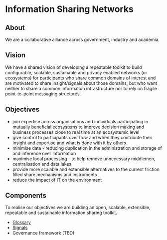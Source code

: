 # Information Sharing Networks

## About

We are a collaborative alliance across government, industry and academia.

## Vision

We have a shared vision of developing a repeatable toolkit to build configurable, scalable, sustainable and privacy enabled networks (or ecosystems) for participants who share common domains of interest and are motivated to share insight/signals about those domains, but who want neither to share a common information infrastructure nor to rely on fragile point-to-point messaging structures.

## Objectives

- join expertise across organisations and individuals participating in mutually beneficial ecosystems to improve decision making and business processes close to real time at an ecosystemic level
- give control to participants over how and when they contribute their insight and expertise and what is done with it by others
- minimise data - reducing duplication in the administration and storage of and inference over information
- maximise local processing - to help remove unnecessary middlemen, centralisation and data lakes
- provide more scalable and extensible alternatives to the current friction filled share mechanisms and instruments
- reduce the impact of IT on the environment

## Components

To realise our objectives we are building an open, scalable, extensible, repeatable and sustainable information sharing toolkit.

- [Glossary](glossary.md)
- [Signals](https://github.com/information-sharing-networks/signals)
- Governance framework (TBD)
